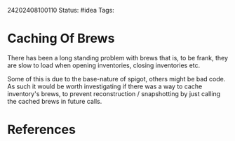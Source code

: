 24202408100110
Status: #idea
Tags: 

# Caching Of Brews
There has been a long standing problem with brews that is, to be frank, they are slow to load when opening inventories, closing inventories etc. 

Some of this is due to the base-nature of spigot, others might be bad code. As such it would be worth investigating if there was a way to cache inventory's brews, to prevent reconstruction / snapshotting by just calling the cached brews in future calls. 


# References